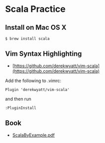 # Scala Practice

## Install on Mac OS X

```
$ brew install scala
```

## Vim Syntax Highlighting

* [https://github.com/derekwyatt/vim-scala](https://github.com/derekwyatt/vim-scala)

Add the following to .vimrc:

```
Plugin 'derekwyatt/vim-scala'
```

and then run

```
:PluginInstall
```

## Book
* [ScalaByExample.pdf](book/ScalaByExample.pdf)


